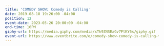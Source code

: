 ```yaml
---
title: 'COMEDY SHOW: Comedy is Calling'
date: 2019-08-18 19:26:00 -04:00
position: 12
event-date: 2023-05-26 20:00:00 -04:00
end-time: 10PM
giphy-url: https://media.giphy.com/media/xTk9ZNSEaGv7FtKY6s/giphy.gif
event-url: https://www.eventbrite.com/e/comedy-show-comedy-is-calling-tickets-625289887887
---
```


